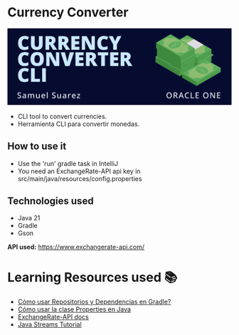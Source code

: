 # Currency Converter

![img.png](docs/img.png)

- CLI tool to convert currencies.
- Herramienta CLI para convertir monedas.

## How to use it

- Use the 'run' gradle task in IntelliJ
- You need an ExchangeRate-API api key in src/main/java/resources/config.properties

## Technologies used

- Java 21
- Gradle
- Gson

**API used:** https://www.exchangerate-api.com/
# Learning Resources used 📚

- [Cómo usar Repositorios y Dependencias en Gradle?](https://www.youtube.com/watch?v=eWde7jHBxB0)
- [Cómo usar la clase Properties en Java](https://www.youtube.com/watch?v=p-WAH-B4fT8)
- [ExchangeRate-API docs](https://www.exchangerate-api.com/docs/overview)
- [Java Streams Tutorial](https://www.youtube.com/watch?v=FWoYpM-E3EQ)